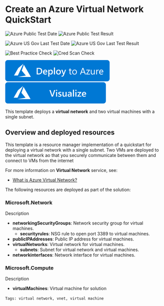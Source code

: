 # Create an Azure Virtual Network QuickStart

![Azure Public Test Date](https://azurequickstartsservice.blob.core.windows.net/badges/101-nat-gateway-vnet/PublicLastTestDate.svg)
![Azure Public Test Result](https://azurequickstartsservice.blob.core.windows.net/badges/101-nat-gateway-vnet/PublicDeployment.svg)

![Azure US Gov Last Test Date](https://azurequickstartsservice.blob.core.windows.net/badges/101-nat-gateway-vnet/FairfaxLastTestDate.svg)
![Azure US Gov Last Test Result](https://azurequickstartsservice.blob.core.windows.net/badges/101-nat-gateway-vnet/FairfaxDeployment.svg)
    
![Best Practice Check](https://azurequickstartsservice.blob.core.windows.net/badges/101-nat-gateway-vnet/BestPracticeResult.svg)
![Cred Scan Check](https://azurequickstartsservice.blob.core.windows.net/badges/101-nat-gateway-vnet/CredScanResult.svg)
    
    
[![Deploy To Azure](https://raw.githubusercontent.com/Azure/azure-quickstart-templates/master/1-CONTRIBUTION-GUIDE/images/deploytoazure.svg?sanitize=true)](https://portal.azure.com/#create/Microsoft.Template/uri/https%3A%2F%2Fraw.githubusercontent.com%2FAzure%2Fazure-quickstart-templates%2Fmaster%2F101-virtual-network-2vms-create%2Fazuredeploy.json)  [![Visualize](https://raw.githubusercontent.com/Azure/azure-quickstart-templates/master/1-CONTRIBUTION-GUIDE/images/visualizebutton.svg?sanitize=true)](http://armviz.io/#/?load=https%3A%2F%2Fraw.githubusercontent.com%2FAzure%2Fazure-quickstart-templates%2Fmaster%2101-virtual-network-2vms-create%2Fazuredeploy.json)



This template deploys a **virtual network** and two virtual machines with a single subnet.

## Overview and deployed resources

This template is a resource manager implementation of a quickstart for deploying a virtual network with a single subnet. Two VMs are deployed to the virtual network ao that you securely communicate between them and connect to VMs from the internet  

For more information on **Virtual Network** service, see:

* [What is Azure Virtual Network?](https://docs.microsoft.com/azure/virtual-network/virtual-networks-overview)


The following resources are deployed as part of the solution:

### Microsoft.Network

Description

+ **networkingSecurityGroups**: Network security group for virtual machines.
  + **securityrules**: NSG rule to open port 3389 to virtual machines.
+ **publicIPAddresses**: Public IP address for virtual machines.
+ **virtualNetworks**: Virtual network for virtual machines.
  + **subnets**: Subnet for virtual network and virtual machines.
+ **networkinterfaces**: Network interface for virtual machines.

### Microsoft.Compute

Description

+ **virtualMachines**: Virtual machine for solution

`Tags: virtual network, vnet, virtual machine`


